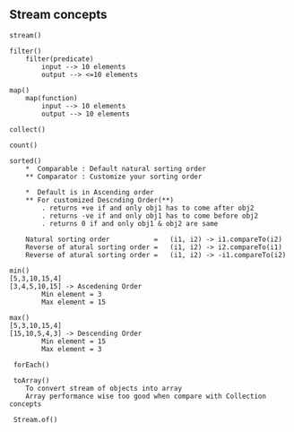 Stream concepts
---------------------
    stream()
    
    filter()
        filter(predicate)
            input --> 10 elements
            output --> <=10 elements
    
    map()
        map(function)
            input --> 10 elements
            output --> 10 elements

    collect()

    count()

    sorted()
        *  Comparable : Default natural sorting order
        ** Comparator : Customize your sorting order

        *  Default is in Ascending order
        ** For customized Descnding Order(**)
            . returns +ve if and only obj1 has to come after obj2
            . returns -ve if and only obj1 has to come before obj2
            . returns 0 if and only obj1 & obj2 are same
            
        Natural sorting order           =   (i1, i2) -> i1.compareTo(i2)
        Reverse of atural sorting order =   (i1, i2) -> i2.compareTo(i1)
        Reverse of atural sorting order =   (i1, i2) -> -i1.compareTo(i2)

    min()
    [5,3,10,15,4]
    [3,4,5,10,15] -> Ascedening Order
            Min element = 3
            Max element = 15
    
    max()
    [5,3,10,15,4]
    [15,10,5,4,3] -> Descending Order
            Min element = 15
            Max element = 3
            
     forEach()
            
     toArray()
        To convert stream of objects into array
        Array performance wise too good when compare with Collection concepts
        
     Stream.of()